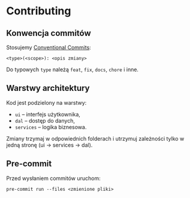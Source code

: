 # Contributing

## Konwencja commitów

Stosujemy [Conventional Commits](https://www.conventionalcommits.org/en/v1.0.0/):

```
<type>(<scope>): <opis zmiany>
```

Do typowych `type` należą `feat`, `fix`, `docs`, `chore` i inne.

## Warstwy architektury

Kod jest podzielony na warstwy:

- `ui` – interfejs użytkownika,
- `dal` – dostęp do danych,
- `services` – logika biznesowa.

Zmiany trzymaj w odpowiednich folderach i utrzymuj zależności tylko w jedną stronę (ui → services → dal).

## Pre-commit

Przed wysłaniem commitów uruchom:

```
pre-commit run --files <zmienione pliki>
```
